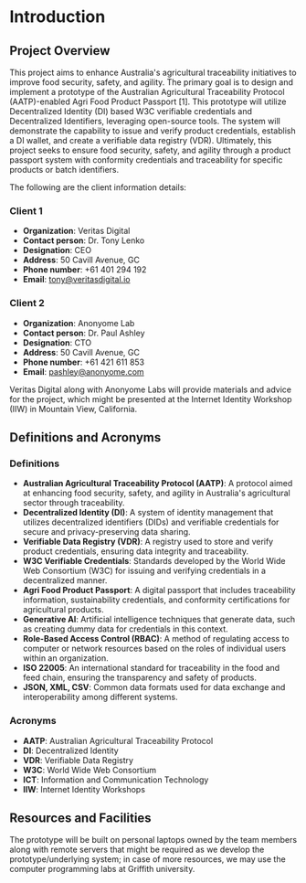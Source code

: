 # Introduction

## Project Overview
This project aims to enhance Australia's agricultural traceability initiatives to improve food security, safety, and agility. The primary goal is to design and implement a prototype of the Australian Agricultural Traceability Protocol (AATP)-enabled Agri Food Product Passport [1]. This prototype will utilize Decentralized Identity (DI) based W3C verifiable credentials and Decentralized Identifiers, leveraging open-source tools. The system will demonstrate the capability to issue and verify product credentials, establish a DI wallet, and create a verifiable data registry (VDR). Ultimately, this project seeks to ensure food security, safety, and agility through a product passport system with conformity credentials and traceability for specific products or batch identifiers.

The following are the client information details:

### Client 1
- **Organization**: Veritas Digital
- **Contact person**: Dr. Tony Lenko
- **Designation**: CEO
- **Address**: 50 Cavill Avenue, GC
- **Phone number**: +61 401 294 192
- **Email**: tony@veritasdigital.io

### Client 2
- **Organization**: Anonyome Lab
- **Contact person**: Dr. Paul Ashley
- **Designation**: CTO
- **Address**: 50 Cavill Avenue, GC
- **Phone number**: +61 421 611 853
- **Email**: pashley@anonyome.com

Veritas Digital along with Anonyome Labs will provide materials and advice for the project, which might be presented at the Internet Identity Workshop (IIW) in Mountain View, California.

## Definitions and Acronyms

### Definitions
  - **Australian Agricultural Traceability Protocol (AATP)**: A protocol aimed at enhancing food security, safety, and agility in Australia's agricultural sector through traceability.
  - **Decentralized Identity (DI)**: A system of identity management that utilizes decentralized identifiers (DIDs) and verifiable credentials for secure and privacy-preserving data sharing.
  - **Verifiable Data Registry (VDR)**: A registry used to store and verify product credentials, ensuring data integrity and traceability.
  - **W3C Verifiable Credentials**: Standards developed by the World Wide Web Consortium (W3C) for issuing and verifying credentials in a decentralized manner.
  - **Agri Food Product Passport**: A digital passport that includes traceability information, sustainability credentials, and conformity certifications for agricultural products.
  - **Generative AI**: Artificial intelligence techniques that generate data, such as creating dummy data for credentials in this context.
  - **Role-Based Access Control (RBAC)**: A method of regulating access to computer or network resources based on the roles of individual users within an organization.
  - **ISO 22005**: An international standard for traceability in the food and feed chain, ensuring the transparency and safety of products.
  - **JSON, XML, CSV**: Common data formats used for data exchange and interoperability among different systems.

### Acronyms
  - **AATP**: Australian Agricultural Traceability Protocol
  - **DI**: Decentralized Identity
  - **VDR**: Verifiable Data Registry
  - **W3C**: World Wide Web Consortium
  - **ICT**: Information and Communication Technology
  - **IIW**: Internet Identity Workshops

## Resources and Facilities
The prototype will be built on personal laptops owned by the team members along with remote servers that might be required as we develop the prototype/underlying system; in case of more resources, we may use the computer programming labs at Griffith university.
